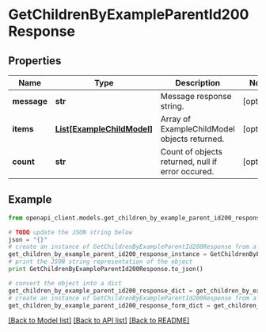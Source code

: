 # GetChildrenByExampleParentId200Response


## Properties

Name | Type | Description | Notes
------------ | ------------- | ------------- | -------------
**message** | **str** | Message response string. | [optional] 
**items** | [**List[ExampleChildModel]**](ExampleChildModel.md) | Array of ExampleChildModel objects returned. | [optional] 
**count** | **str** | Count of objects returned, null if error occured. | [optional] 

## Example

```python
from openapi_client.models.get_children_by_example_parent_id200_response import GetChildrenByExampleParentId200Response

# TODO update the JSON string below
json = "{}"
# create an instance of GetChildrenByExampleParentId200Response from a JSON string
get_children_by_example_parent_id200_response_instance = GetChildrenByExampleParentId200Response.from_json(json)
# print the JSON string representation of the object
print GetChildrenByExampleParentId200Response.to_json()

# convert the object into a dict
get_children_by_example_parent_id200_response_dict = get_children_by_example_parent_id200_response_instance.to_dict()
# create an instance of GetChildrenByExampleParentId200Response from a dict
get_children_by_example_parent_id200_response_form_dict = get_children_by_example_parent_id200_response.from_dict(get_children_by_example_parent_id200_response_dict)
```
[[Back to Model list]](../README.md#documentation-for-models) [[Back to API list]](../README.md#documentation-for-api-endpoints) [[Back to README]](../README.md)


